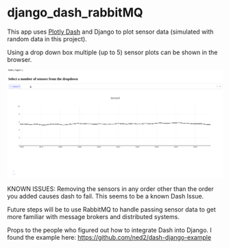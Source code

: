 # django_dash_rabbitMQ

This app uses [Plotly Dash](https://plot.ly/products/dash/) and Django to plot sensor data (simulated with random data in this project).

Using a drop down box multiple (up to 5) sensor plots can be shown in the browser.

![Dash Plots Gif](https://github.com/pbybee/django_dash_rabbitMQ/blob/master/sensorVizExample.gif)

KNOWN ISSUES:
Removing the sensors in any order other than the order you added causes dash to fail. This seems to be a known Dash Issue.

Future steps will be to use RabbitMQ to handle passing sensor data to get more familiar with message brokers and distributed systems.



Props to the people who figured out how to integrate Dash into Django. I found the example here:
https://github.com/ned2/dash-django-example
